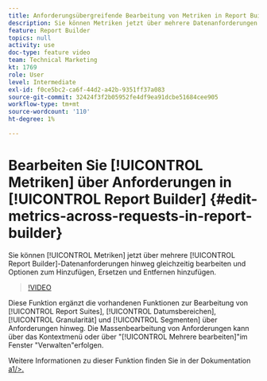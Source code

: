 ```yaml
---
title: Anforderungsübergreifende Bearbeitung von Metriken in Report Builder
description: Sie können Metriken jetzt über mehrere Datenanforderungen hinweg gleichzeitig bearbeiten und Optionen zum Hinzufügen, Ersetzen und Entfernen auswählen.
feature: Report Builder
topics: null
activity: use
doc-type: feature video
team: Technical Marketing
kt: 1769
role: User
level: Intermediate
exl-id: f0ce5bc2-ca6f-44d2-a42b-9351ff37a083
source-git-commit: 32424f3f2b05952fe4df9ea91dcbe51684cee905
workflow-type: tm+mt
source-wordcount: '110'
ht-degree: 1%

---
```


# Bearbeiten Sie [!UICONTROL Metriken] über Anforderungen in [!UICONTROL Report Builder] {#edit-metrics-across-requests-in-report-builder}

Sie können [!UICONTROL Metriken] jetzt über mehrere [!UICONTROL Report Builder]-Datenanforderungen hinweg gleichzeitig bearbeiten und Optionen zum Hinzufügen, Ersetzen und Entfernen hinzufügen.

>[!VIDEO](https://video.tv.adobe.com/v/23547/?quality=12)

Diese Funktion ergänzt die vorhandenen Funktionen zur Bearbeitung von [!UICONTROL Report Suites], [!UICONTROL Datumsbereichen], [!UICONTROL Granularität] und [!UICONTROL Segmenten] über Anforderungen hinweg. Die Massenbearbeitung von Anforderungen kann über das Kontextmenü oder über &quot;[!UICONTROL Mehrere bearbeiten]&quot;im Fenster &quot;Verwalten&quot;erfolgen.

Weitere Informationen zu dieser Funktion finden Sie in der Dokumentation [a1/>.](https://marketing.adobe.com/resources/help/en_US/arb/edit_multiple_metrics.html)
